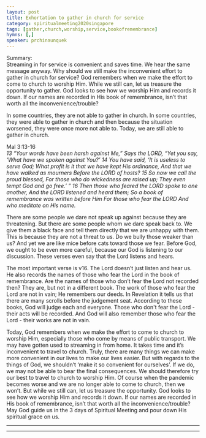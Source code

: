 ```yaml
---
layout: post
title: Exhortation to gather in church for service
category: spiritualmeeting2020singapore
tags: [gather,church,worship,service,bookofremembrance]
hymns: [,]
speaker: prchinaunquek
---
```

Summary:  
Streaming in for service is convenient and saves time. We hear the same message anyway. Why should we still make the inconvenient effort to gather in church for service? God remembers when we make the effort to come to church to worship Him. While we still can, let us treasure the opportunity to gather. God looks to see how we worship Him and records it down. If our names are recorded in His book of remembrance, isn’t that worth all the inconvenience/trouble?

In some countries, they are not able to gather in church. In some countries, they were able to gather in church and then because the situation worsened, they were once more not able to. Today, we are still able to gather in church. 

Mal 3:13-16  
*13 “Your words have been harsh against Me,”
Says the LORD,
“Yet you say,
‘What have we spoken against You?’
14 You have said,
‘It is useless to serve God;
What profit is it that we have kept His ordinance,
And that we have walked as mourners
Before the LORD of hosts?
15 So now we call the proud blessed,
For those who do wickedness
are raised up;
They even tempt God and go free.’ ”
16 Then those who feared the LORD spoke to one another,
And the LORD listened and heard them;
So a book of remembrance was written before Him
For those who fear the LORD
And who meditate on His name.*

There are some people we dare not speak up against because they are threatening. But there are some people whom we dare speak back to. We give them a black face and tell them directly that we are unhappy with them. This is because they are not a threat to us. Do we bully those weaker than us? And yet we are like mice before cats toward those we fear. Before God, we ought to be even more careful, because our God is listening to our discussion. These verses even say that the Lord listens and hears. 

The most important verse is v16. The Lord doesn’t just listen and hear us. He also records the names of those who fear the Lord in the book of remembrance. Are the names of those who don’t fear the Lord not recorded then? They are, but not in a different book. The work of those who fear the Lord are not in vain; He remembers our deeds. In Revelation it tells us that there are many scrolls before the judgement seat. According to these books, God will judge each and everyone. Those who don't fear the Lord - their acts will be recorded. And God will also remember those who fear the Lord - their works are not in vain.

Today, God remembers when we make the effort to come to church to worship Him, especially those who come by means of public transport. We may have gotten used to streaming in from home. It takes time and it’s inconvenient to travel to church. Truly, there are many things we can make more convenient in our lives to make our lives easier. But with regards to the things of God, we shouldn’t ‘make it so convenient for ourselves’. If we do, we may not be able to bear the final consequences. We should therefore try our best to travel to church to worship Him. Of course when the pandemic becomes worse and we are no longer able to come to church, then we won’t. But while we still can, let us treasure the opportunity. God looks to see how we worship Him and records it down. If our names are recorded in His book of remembrance, isn’t that worth all the inconvenience/trouble? May God guide us in the 3 days of Spiritual Meeting and pour down His spiritual grace on us. 

----
****

